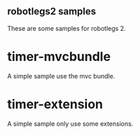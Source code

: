robotlegs2 samples
----

These are some samples for robotlegs 2.

# timer-mvcbundle

A simple sample use the mvc bundle.

# timer-extension

A simple sample only use some extensions.


